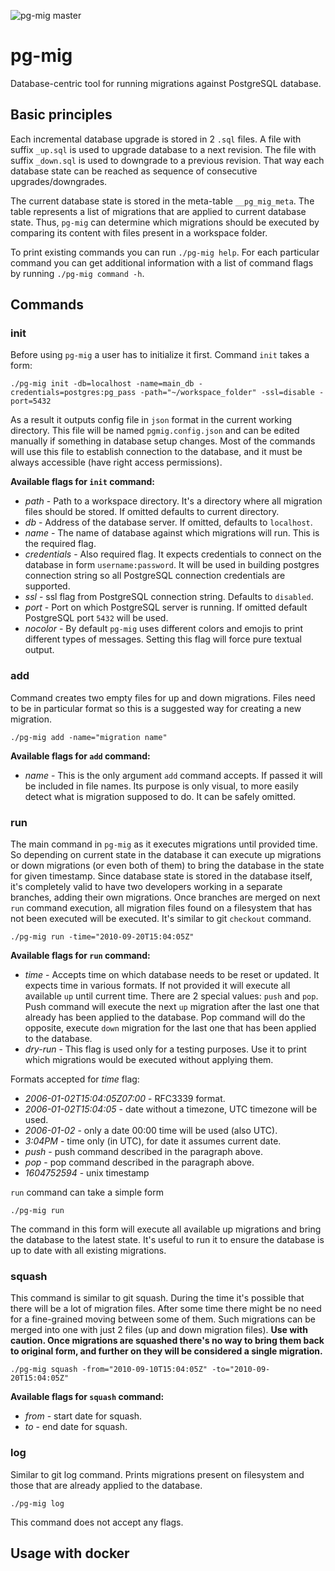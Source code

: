 ![pg-mig master](https://github.com/djordjev/pg-mig/workflows/pg-mig%20master%20test%20&%20build/badge.svg)

# pg-mig
Database-centric tool for running migrations against PostgreSQL database.

## Basic principles
Each incremental database upgrade is stored in 2 `.sql` files. A file with suffix `_up.sql` is used
to upgrade database to a next revision. The file with suffix `_down.sql` is used to downgrade to a previous
revision. That way each database state can be reached as sequence of consecutive upgrades/downgrades.

The current database state is stored in the meta-table `__pg_mig_meta`. The table represents a list of
migrations that are applied to current database state. Thus, `pg-mig` can determine which migrations should
be executed by comparing its content with files present in a workspace folder.

To print existing commands you can run `./pg-mig help`. For each particular command you can get additional
information with a list of command flags by running `./pg-mig command -h`.

## Commands

### init
Before using `pg-mig` a user has to initialize it first. Command `init` takes a form:

```shell
./pg-mig init -db=localhost -name=main_db -credentials=postgres:pg_pass -path="~/workspace_folder" -ssl=disable -port=5432 
```

As a result it outputs config file in `json` format in the current working directory. This file will be named
`pgmig.config.json` and can be edited manually if something in database setup changes. Most of the commands 
will use this file to establish connection to the database, and it must be always accessible (have right access
permissions).

**Available flags for `init` command:**
- *path* - Path to a workspace directory. It's a directory where all migration files should be stored. If omitted
defaults to current directory.
- *db* - Address of the database server. If omitted, defaults to `localhost`.
- *name* - The name of database against which migrations will run. This is the required flag.
- *credentials* - Also required flag. It expects credentials to connect on the database in form `username:password`.
It will be used in building postgres connection string so all PostgreSQL connection credentials are supported.
- *ssl* - ssl flag from PostgreSQL connection string. Defaults to `disabled`.
- *port* - Port on which PostgreSQL server is running. If omitted default PostgreSQL port `5432` will be used.
- *nocolor* - By default `pg-mig` uses different colors and emojis to print different types of messages. Setting
this flag will force pure textual output.

### add
Command creates two empty files for up and down migrations. Files need to be in particular format so this is 
a suggested way for creating a new migration.

```shell
./pg-mig add -name="migration name"
```
**Available flags for `add` command:**
- *name* - This is the only argument `add` command accepts. If passed it will be included in file names. Its 
purpose is only visual, to more easily detect what is migration supposed to do. It can be safely omitted.

### run
The main command in `pg-mig` as it executes migrations until provided time. So depending on current state in 
the database it can execute up migrations or down migrations (or even both of them) to bring the database
in the state for given timestamp. Since database state is stored in the database itself, it's completely valid
to have two developers working in a separate branches, adding their own migrations. Once branches are merged
on next `run` command execution, all migration files found on a filesystem that has not been executed will 
be executed. It's similar to git `checkout` command.
```shell
./pg-mig run -time="2010-09-20T15:04:05Z"
```


**Available flags for `run` command:**
- *time* - Accepts time on which database needs to be reset or updated. It expects time in various formats.
If not provided it will execute all available `up` until current time. There are 2 special values: `push` and
`pop`. Push command will execute the next `up` migration after the last one that already has been applied to
the database. Pop command will do the opposite, execute `down` migration for the last one that has been applied
to the database.
- *dry-run* - This flag is used only for a testing purposes. Use it to print which migrations would be executed
without applying them. 

Formats accepted for *time* flag:
- *2006-01-02T15:04:05Z07:00* - RFC3339 format.
- *2006-01-02T15:04:05* - date without a timezone, UTC timezone will be used.
- *2006-01-02* - only a date 00:00 time will be used (also UTC).
- *3:04PM* - time only (in UTC), for date it assumes current date.
- *push* - push command described in the paragraph above.
- *pop* - pop command described in the paragraph above.
- *1604752594* - unix timestamp

`run` command can take a simple form
```shell
./pg-mig run
```
The command in this form will execute all available up migrations and bring the database to the latest state.
It's useful to run it to ensure the database is up to date with all existing migrations.

### squash
This command is similar to git squash. During the time it's possible that there will be a lot of migration
files. After some time there might be no need for a fine-grained moving between some of them. Such migrations
can be merged into one with just 2 files (up and down migration files). **Use with caution. Once migrations
are squashed there's no way to bring them back to original form, and further on they will be considered a
single migration.**

```shell
./pg-mig squash -from="2010-09-10T15:04:05Z" -to="2010-09-20T15:04:05Z"
```

**Available flags for `squash` command:**
- *from* - start date for squash.
- *to* - end date for squash.

### log
Similar to git log command. Prints migrations present on filesystem and those that are already applied
to the database.

```shell
./pg-mig log
```

This command does not accept any flags.

## Usage with docker

